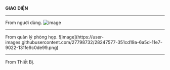 ﻿**GIAO DIỆN**<hr>
From người dùng.
![image](https://user-images.githubusercontent.com/27798732/28247470-54c8c172-6a5b-11e7-9abb-b2ca962b67a8.png)
<hr>
From quản lý phòng họp.
![image](https://user-images.githubusercontent.com/27798732/28247577-351cd19a-6a5d-11e7-9022-131fe9c0de99.png)
<hr>
From Thiết Bị.

